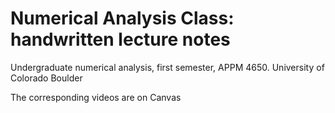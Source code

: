 # Numerical Analysis Class: handwritten lecture notes
Undergraduate numerical analysis, first semester, APPM 4650. University of Colorado Boulder

The corresponding videos are on Canvas
